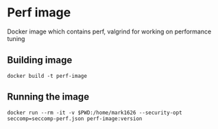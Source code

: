 # Perf image

Docker image which contains perf, valgrind for working on performance tuning

## Building image

`docker build -t perf-image`

## Running the image

`docker run --rm -it -v $PWD:/home/mark1626 --security-opt seccomp=seccomp-perf.json perf-image:version`
